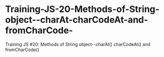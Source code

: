 # Training-JS-20-Methods-of-String-object--charAt-charCodeAt-and-fromCharCode-
Training JS #20: Methods of String object--charAt() charCodeAt() and fromCharCode()

